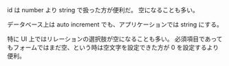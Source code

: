 id は number より string で扱った方が便利だ。
空になることも多い。

データベース上は auto increment でも、アプリケーションでは string にする。

特に UI 上ではリレーションの選択肢が空になることも多い。
必須項目であってもフォームではまだ空、という時は空文字を設定できた方が 0 を設定するより便利。

